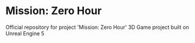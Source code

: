 # Mission: Zero Hour

Official repository for project 'Mission: Zero Hour' 3D Game project built on Unreal Engine 5
